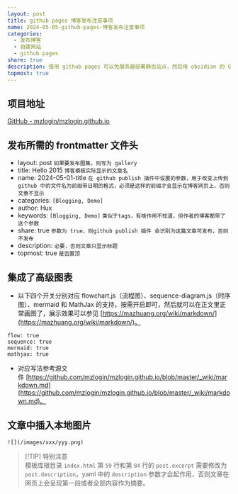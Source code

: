 ```yaml
---  
layout: post  
title: github pages 博客发布注意事项  
name: 2024-05-05-github-pages-博客发布注意事项  
categories:  
  - 发布博客  
  - 自建网站  
  - github pages  
share: true  
description: 借用 github pages 可以免服务器部署静态站点，然后用 obsidian 的 GitHub publisher 插件，可以在 obsidian 中编辑好文章后直接发布到站点，使其在外网可见  
topmost: true  
---  
```

  
## 项目地址  
  
[GitHub - mzlogin/mzlogin.github.io](https://github.com/mzlogin/mzlogin.github.io)  
  
## 发布所需的 frontmatter 文件头  
  
- layout: post `如果要发布图集，则写为 gallery`  
- title: Hello 2015 `博客模板实际显示的文章名`  
- name: 2024-05-01-title `在 github publish 插件中设置的参数，用于改变上传到 github 中的文件名为前缀带日期的格式，必须是这样的前缀才会显示在博客网页上，否则文章不显示`  
- categories: `[Blogging, Demo]`  
- author: Hux  
- keywords: `[Blogging, Demo]` `类似于tags，有啥作用不知道，但作者的博客都带了这个参数`  
- share: true `参数为 true，则github publish 插件 会识别为这篇文章可发布，否则不发布`  
- description: `必要，否则文章只显示标题`  
- topmost: true `是否置顶`  
  
## 集成了高级图表  
  
- 以下四个开关分别对应 flowchart.js（流程图）、sequence-diagram.js（时序图）、mermaid 和 MathJax 的支持，按需开启即可，然后就可以在正文里正常画图了，展示效果可以参见 [https://mazhuang.org/wiki/markdown/](https://mazhuang.org/wiki/markdown/)。  
  
```  
flow: true  
sequence: true  
mermaid: true  
mathjax: true  
```  
  
- 对应写法参考源文件 [https://github.com/mzlogin/mzlogin.github.io/blob/master/_wiki/markdown.md](https://github.com/mzlogin/mzlogin.github.io/blob/master/_wiki/markdown.md)。  
  
## 文章中插入本地图片  
  
```  
![](/images/xxx/yyy.png)  
```  
  
> [!TIP] 特别注意    
> 模板库根目录 `index.html` 第 `59` 行和第 `84` 行的 `post.excerpt` 需要修改为 `post.description`，yaml 中的 `description` 参数才会起作用，否则文章在网页上会呈现第一段或者全部内容作为摘要。  
